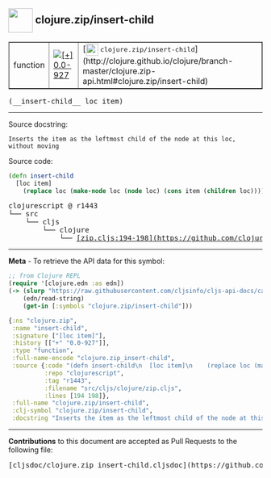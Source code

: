 ## <img width="48px" valign="middle" src="http://i.imgur.com/Hi20huC.png"> clojure.zip/insert-child

 <table border="1">
<tr>

<td>function</td>
<td><a href="https://github.com/cljsinfo/cljs-api-docs/tree/0.0-927"><img valign="middle" alt="[+] 0.0-927" src="https://img.shields.io/badge/+-0.0--927-lightgrey.svg"></a> </td>
<td>
[<img height="24px" valign="middle" src="http://i.imgur.com/1GjPKvB.png"> <samp>clojure.zip/insert-child</samp>](http://clojure.github.io/clojure/branch-master/clojure.zip-api.html#clojure.zip/insert-child)
</td>
</tr>
</table>

 <samp>
(__insert-child__ loc item)<br>
</samp>

---




Source docstring:

```
Inserts the item as the leftmost child of the node at this loc,
without moving
```

Source code:

```clj
(defn insert-child
  [loc item]
    (replace loc (make-node loc (node loc) (cons item (children loc)))))
```

 <pre>
clojurescript @ r1443
└── src
    └── cljs
        └── clojure
            └── <ins>[zip.cljs:194-198](https://github.com/clojure/clojurescript/blob/r1443/src/cljs/clojure/zip.cljs#L194-L198)</ins>
</pre>


---

__Meta__ - To retrieve the API data for this symbol:

```clj
;; from Clojure REPL
(require '[clojure.edn :as edn])
(-> (slurp "https://raw.githubusercontent.com/cljsinfo/cljs-api-docs/catalog/cljs-api.edn")
    (edn/read-string)
    (get-in [:symbols "clojure.zip/insert-child"]))
```

```clj
{:ns "clojure.zip",
 :name "insert-child",
 :signature ["[loc item]"],
 :history [["+" "0.0-927"]],
 :type "function",
 :full-name-encode "clojure.zip_insert-child",
 :source {:code "(defn insert-child\n  [loc item]\n    (replace loc (make-node loc (node loc) (cons item (children loc)))))",
          :repo "clojurescript",
          :tag "r1443",
          :filename "src/cljs/clojure/zip.cljs",
          :lines [194 198]},
 :full-name "clojure.zip/insert-child",
 :clj-symbol "clojure.zip/insert-child",
 :docstring "Inserts the item as the leftmost child of the node at this loc,\nwithout moving"}

```

---

__Contributions__ to this document are accepted as Pull Requests to the following file:

 <pre>
[cljsdoc/clojure.zip_insert-child.cljsdoc](https://github.com/cljsinfo/cljs-api-docs/blob/master/cljsdoc/clojure.zip_insert-child.cljsdoc)
</pre>

